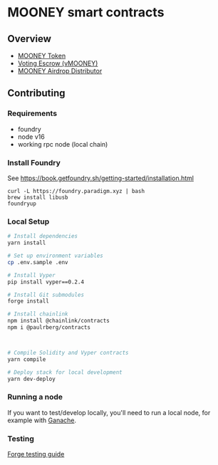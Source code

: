 # MOONEY smart contracts

## Overview

- [MOONEY Token](./src/tokens/MyToken.sol)
- [Voting Escrow (vMOONEY)](./src/governance/VotingEscrow.vy)
- [MOONEY Airdrop Distributor](./src/distributors/MerkleDistributor.sol)

## Contributing

### Requirements

- foundry
- node v16
- working rpc node (local chain)

### Install Foundry

See https://book.getfoundry.sh/getting-started/installation.html
```
curl -L https://foundry.paradigm.xyz | bash
brew install libusb
foundryup
```

### Local Setup

```zsh
# Install dependencies
yarn install

# Set up environment variables
cp .env.sample .env

# Install Vyper
pip install vyper==0.2.4

# Install Git submodules
forge install

# Install chainlink
npm install @chainlink/contracts
npm i @paulrberg/contracts



# Compile Solidity and Vyper contracts
yarn compile

# Deploy stack for local development
yarn dev-deploy

```

### Running a node

If you want to test/develop locally, you'll need to run a local node, for example with [Ganache](https://trufflesuite.com/ganache/).

### Testing

[Forge testing guide](https://book.getfoundry.sh/forge/tests.html)
